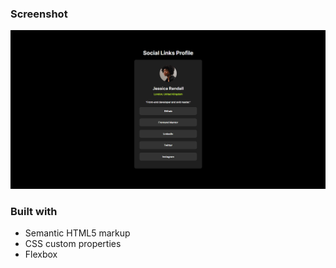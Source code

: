 
### Screenshot

![](./assets/images/social%20links%20profile.png)


### Built with

- Semantic HTML5 markup
- CSS custom properties
- Flexbox
